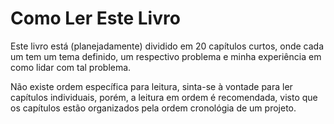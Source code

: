 # Como Ler Este Livro

Este livro está (planejadamente) dividido em 20 capítulos curtos,
onde cada um tem um tema definido, um respectivo problema e minha experiência em como lidar com tal problema.

Não existe ordem específica para leitura, sinta-se à vontade para ler capítulos individuais, porém, a leitura em ordem é recomendada, visto que os capítulos estão organizados pela ordem cronológia de um projeto.

